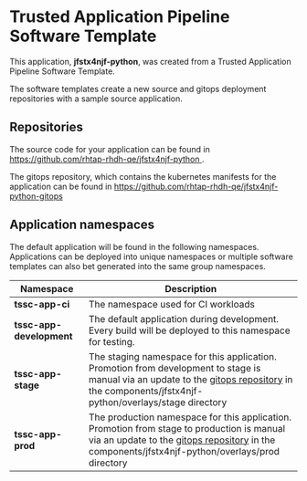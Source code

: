 # Trusted Application Pipeline Software Template

This application, **jfstx4njf-python**, was created from a Trusted Application Pipeline Software Template.

The software templates create a new source and gitops deployment repositories with a sample source application. 

## Repositories

The source code for your application can be found in [https://github.com/rhtap-rhdh-qe/jfstx4njf-python ](https://github.com/rhtap-rhdh-qe/jfstx4njf-python ).
 
The gitops repository, which contains the kubernetes manifests for the application can be found in 
[https://github.com/rhtap-rhdh-qe/jfstx4njf-python-gitops ](https://github.com/rhtap-rhdh-qe/jfstx4njf-python-gitops ) 

## Application namespaces 

The default application will be found in the following namespaces. Applications can be deployed into unique namespaces or multiple software templates can also bet generated into the same group namespaces.  

|  Namespace   |  Description   |  
| -------- | -------- |
| **tssc-app-ci** | The namespace used for CI workloads |
| **tssc-app-development** | The default application during development. Every build will be deployed to this namespace for testing. |
| **tssc-app-stage** | The staging namespace for this application. Promotion from development to stage is manual via an update to the [gitops repository](https://github.com/rhtap-rhdh-qe/jfstx4njf-python-gitops ) in the components/jfstx4njf-python/overlays/stage directory |
| **tssc-app-prod** | The production namespace for this application. Promotion from stage to production is manual via an update to the [gitops repository](https://github.com/rhtap-rhdh-qe/jfstx4njf-python-gitops ) in the components/jfstx4njf-python/overlays/prod directory |